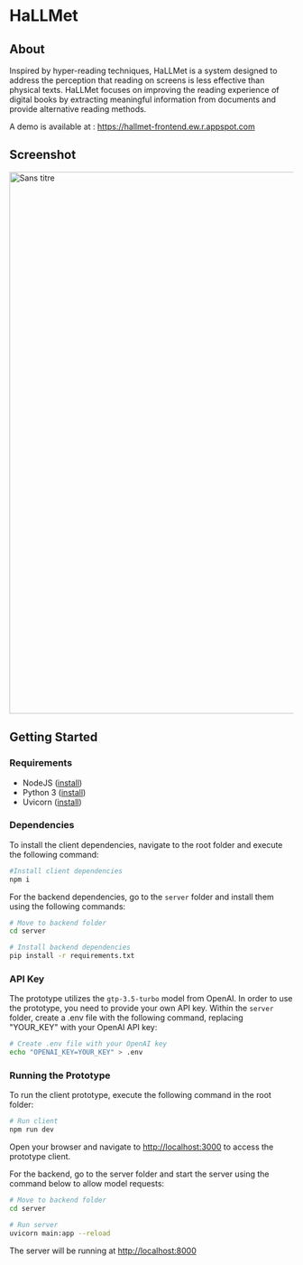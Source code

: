 # HaLLMet

## About
Inspired by hyper-reading techniques, HaLLMet is a system designed to address the perception that reading on screens is less effective than physical texts. HaLLMet focuses on improving the reading experience of digital books by extracting meaningful information from documents and provide alternative reading methods.

A demo is available at : https://hallmet-frontend.ew.r.appspot.com

## Screenshot
<img width="960" alt="Sans titre" src="https://github.com/jjbes/HaLLMet/assets/18220944/b9c5a283-9eae-431a-a704-837906e55b8c">

## Getting Started
### Requirements
* NodeJS ([install](https://docs.npmjs.com/downloading-and-installing-node-js-and-npm))
* Python 3 ([install](https://www.python.org/downloads/))
* Uvicorn ([install](https://www.uvicorn.org/))

### Dependencies
To install the client dependencies, navigate to the root folder and execute the following command:
```bash
#Install client dependencies
npm i
```

For the backend dependencies, go to the `server` folder and install them using the following commands:
```bash
# Move to backend folder
cd server

# Install backend dependencies
pip install -r requirements.txt
```

### API Key
The prototype utilizes the `gtp-3.5-turbo` model from OpenAI. In order to use the prototype, you need to provide your own API key. Within the `server` folder, create a .env file with the following command, replacing "YOUR_KEY" with your OpenAI API key:
```bash
# Create .env file with your OpenAI key
echo "OPENAI_KEY=YOUR_KEY" > .env
```


### Running the Prototype
To run the client prototype, execute the following command in the root folder:
```bash
# Run client
npm run dev
```
Open your browser and navigate to [http://localhost:3000](http://localhost:3000) to access the prototype client.

For the backend, go to the server folder and start the server using the command below to allow model requests:
```bash
# Move to backend folder
cd server

# Run server
uvicorn main:app --reload
```
The server will be running at [http://localhost:8000](http://localhost:8000)
